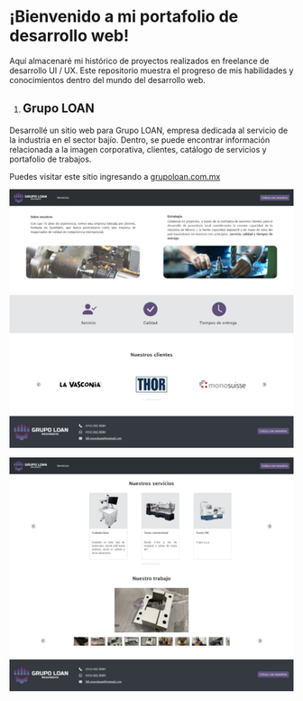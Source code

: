 # ¡Bienvenido a mi portafolio de desarrollo web!

Aquí almacenaré mi histórico de proyectos realizados en freelance de desarrollo UI / UX. Este repositorio muestra el progreso de mis habilidades y conocimientos dentro del mundo del desarrollo web.

1. ## Grupo LOAN

Desarrollé un sitio web para Grupo LOAN, empresa dedicada al servicio de la industria en el sector bajío. Dentro, se puede encontrar información relacionada a la imagen corporativa, clientes, catálogo de servicios y portafolio de trabajos. <br>
  
Puedes visitar este sitio ingresando a [grupoloan.com.mx](https://grupoloan.com.mx)  

![Inicio](https://github.com/dembA7/Web-Development/blob/main/Grupo%20LOAN/public/assets/GrupoLoanInicio.jpg)

![Servicios](https://github.com/dembA7/Web-Development/blob/main/Grupo%20LOAN/public/assets/GrupoLoanServicios.jpg)
